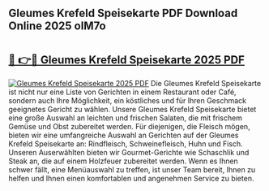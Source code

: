 ## Gleumes Krefeld Speisekarte PDF Download Online 2025 oIM7o

# <h2><a href="http://gccg0m.nevu.top/?p=Gleumes+Krefeld+Speisekarte">🔗 👉🔴 Gleumes Krefeld Speisekarte 2025 PDF</a></h2>

[![Gleumes Krefeld Speisekarte 2025 PDF](https://i.imgur.com/dBaPXMq.png)](http://gccg0m.nevu.top/?p=Gleumes+Krefeld+Speisekarte)
Die Gleumes Krefeld Speisekarte ist nicht nur eine Liste von Gerichten in einem Restaurant oder Café, sondern auch Ihre Möglichkeit, ein köstliches und für Ihren Geschmack geeignetes Gericht zu wählen. Unsere Gleumes Krefeld Speisekarte bietet eine große Auswahl an leichten und frischen Salaten, die mit frischem Gemüse und Obst zubereitet werden. Für diejenigen, die Fleisch mögen, bieten wir eine umfangreiche Auswahl an Gerichten auf der Gleumes Krefeld Speisekarte an: Rindfleisch, Schweinefleisch, Huhn und Fisch. Unseren Auserwählten bieten wir Gourmet-Gerichte wie Schaschlik und Steak an, die auf einem Holzfeuer zubereitet werden. Wenn es Ihnen schwer fällt, eine Menüauswahl zu treffen, ist unser Team bereit, Ihnen zu helfen und Ihnen einen komfortablen und angenehmen Service zu bieten.
